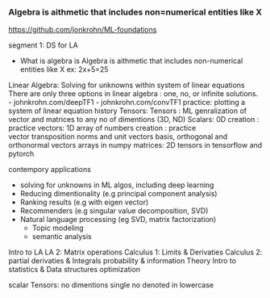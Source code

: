 ###  Algebra is aithmetic that includes non=numerical entities like X

https://github.com/jonkrohn/ML-foundations

segment 1: DS for LA
  - What is algebra is
      Algebra is aithmetic that includes non-numerical entities like X ex: 2x+5=25
  
  Linear Algebra: Solving for unknowns within system of linear equations
    There are only three options in linear algebra : one, no, or infinite solutions.
    - johnkrohn.com/deepTF1
    - johnkrohn.com/convTF1
    practice: plotting a system of linear equation 
    history
    Tensors: Tensors : ML genralization of vector and matrices to any no of dimentions (3D, ND)
    Scalars: 0D
      creation : practice 
    vectors: 1D array of numbers
      creation : practice    
    vector transposition
    norms and unit vectors
    basis, orthogonal and orthonormal vectors
    arrays in numpy
    matrices: 2D
    tensors in tensorflow and pytorch 


  contempory applications
  - solving for unknowns in ML algos, including deep learning
  - Reducing dimentionality (e.g principal component analysis)
  - Ranking results (e.g with eigen vector)
  - Recommenders (e.g singular value decomposition, SVD)
  - Natural language processing (eg SVD, matrix factorization)
    - Topic modeling
    - semantic analysis 
  
  Intro to LA
  LA 2: Matrix operations
  Calculus 1: Limits & Derivaties
  Calculus 2: partial derivaties & Integrals
  probability & information Theory 
  Intro to statistics & Data structures 
  optimization

scalar Tensors: 
  no dimentions 
  single no 
  denoted in lowercase 
  

